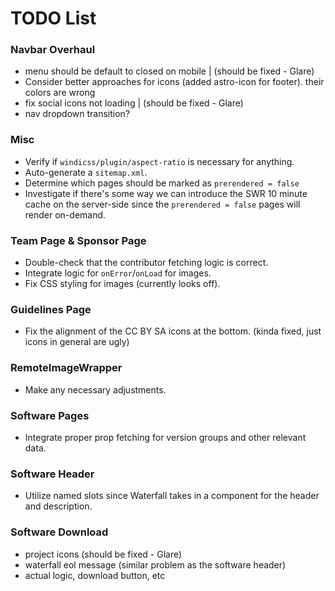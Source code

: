 # TODO List

### Navbar Overhaul

- menu should be default to closed on mobile | (should be fixed - Glare)
- Consider better approaches for icons (added astro-icon for footer). their colors are wrong
- fix social icons not loading | (should be fixed - Glare)
- nav dropdown transition?

### Misc

- Verify if `windicss/plugin/aspect-ratio` is necessary for anything.
- Auto-generate a `sitemap.xml`.
- Determine which pages should be marked as `prerendered = false`
- Investigate if there's some way we can introduce the SWR 10 minute cache on the server-side since the `prerendered = false` pages will render on-demand.

### Team Page & Sponsor Page

- Double-check that the contributor fetching logic is correct.
- Integrate logic for `onError`/`onLoad` for images.
- Fix CSS styling for images (currently looks off).

### Guidelines Page

- Fix the alignment of the CC BY SA icons at the bottom. (kinda fixed, just icons in general are ugly)

### RemoteImageWrapper

- Make any necessary adjustments.

### Software Pages

- Integrate proper prop fetching for version groups and other relevant data.

### Software Header

- Utilize named slots since Waterfall takes in a component for the header and description.

### Software Download

- project icons (should be fixed - Glare)
- waterfall eol message (similar problem as the software header)
- actual logic, download button, etc
